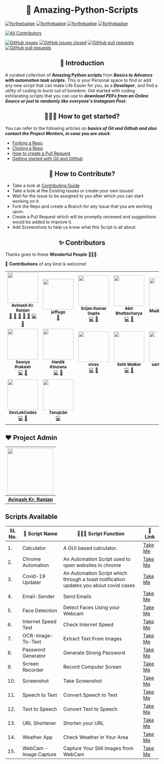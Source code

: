 <h1 align=center> 🚀 Amazing-Python-Scripts </h1>

[![forthebadge](https://forthebadge.com/images/badges/built-by-developers.svg)](https://forthebadge.com)
[![forthebadge](https://forthebadge.com/images/badges/built-with-love.svg)](https://forthebadge.com)
[![forthebadge](https://forthebadge.com/images/badges/built-with-swag.svg)](https://forthebadge.com)
[![forthebadge](https://forthebadge.com/images/badges/made-with-python.svg)](https://forthebadge.com)

<!-- ALL-CONTRIBUTORS-BADGE:START - Do not remove or modify this section -->
[![All Contributors](https://img.shields.io/badge/all_contributors-16-orange.svg?style=flat-square)](#contributors-)
<!-- ALL-CONTRIBUTORS-BADGE:END -->

[![GitHub issues](https://img.shields.io/github/issues/avinashkranjan/Amazing-Python-Scripts.svg)](https://github.com/avinashkranjan/Amazing-Python-Scripts/issues)
[![GitHub issues closed](https://img.shields.io/github/issues-closed/avinashkranjan/Amazing-Python-Scripts.svg)](https://github.com/avinashkranjan/Amazing-Python-Scripts/issues?q=is%3Aissue+is%3Aclosed)
[![GitHub pull requests](https://img.shields.io/github/issues-pr/avinashkranjan/Amazing-Python-Scripts.svg)](https://github.com/avinashkranjan/Amazing-Python-Scripts/pulls)
[![GitHub pull requests](https://img.shields.io/github/issues-pr-closed/avinashkranjan/Amazing-Python-Scripts.svg)](https://github.com/avinashkranjan/Amazing-Python-Scripts/pulls?q=is%3Apr+is%3Aclosed)

<h2 align=center> 📑 Introduction </h2>

A curated collection of **Amazing Python scripts** from **_Basics to Advance with automation task scripts_**. This is your Personal space to find or add any new script
that can make Life Easier for you, as a **_Developer_**, and find a utility of coding to burst out of boredom. Get started with coding exhilarating scripts that you can use to **_download PDFs from an Online Source or just to randomly like everyone's Instagram Post_**.

<h2 align=center> 👨🏻‍💻 How to get started? </h2> 

You can refer to the following articles on **_basics of Git and Github and also contact the Project Mentors, in case you are stuck_**:

- [Forking a Repo](https://help.github.com/en/github/getting-started-with-github/fork-a-repo)
- [Cloning a Repo](https://help.github.com/en/desktop/contributing-to-projects/creating-a-pull-request)
- [How to create a Pull Request](https://opensource.com/article/19/7/create-pull-request-github)
- [Getting started with Git and GitHub](https://towardsdatascience.com/getting-started-with-git-and-github-6fcd0f2d4ac6)


<h2 align=center> 📝 How to Contribute? </h2>  

- Take a look at [Contributing Guide](https://github.com/avinashkranjan/Amazing-Python-Scripts/blob/master/CONTRIBUTING.md)
- Take a look at the Existing Issues or create your own Issues!
- Wait for the Issue to be assigned to you after which you can start working on it.
- Fork the Repo and create a Branch for any Issue that you are working upon.
- Create a Pull Request which will be promptly reviewed and suggestions would be added to improve it.
- Add Screenshots to help us know what this Script is all about.

<h2 align=center> ✨ Contributors </h2>

Thanks goes to these **Wonderful People** 👨🏻‍💻:

🚀 **Contributions** of any kind is welcome! 

<!-- ALL-CONTRIBUTORS-LIST:START - Do not remove or modify this section -->
<!-- prettier-ignore-start -->
<!-- markdownlint-disable -->
<table>
  <tr>
    <td align="center"><a href="http://avinashranjan.tech"><img src="https://avatars2.githubusercontent.com/u/55796944?v=4" width="100px;" alt=""/><br /><sub><b>Avinash Kr. Ranjan</b></sub></a><br /><a href="#ideas-avinashkranjan" title="Ideas, Planning, & Feedback">🤔</a> <a href="#projectManagement-avinashkranjan" title="Project Management">📆</a> <a href="#question-avinashkranjan" title="Answering Questions">💬</a> <a href="https://github.com/avinashkranjan/Amazing-Python-Scripts/pulls?q=is%3Apr+reviewed-by%3Aavinashkranjan" title="Reviewed Pull Requests">👀</a> <a href="#talk-avinashkranjan" title="Talks">📢</a> <a href="https://github.com/avinashkranjan/Amazing-Python-Scripts/commits?author=avinashkranjan" title="Code">💻</a> <a href="https://github.com/avinashkranjan/Amazing-Python-Scripts/commits?author=avinashkranjan" title="Documentation">📖</a></td>
    <td align="center"><a href="https://github.com/jeffugo"><img src="https://avatars0.githubusercontent.com/u/70389806?v=4" width="100px;" alt=""/><br /><sub><b>jeffugo</b></sub></a><br /><a href="https://github.com/avinashkranjan/Amazing-Python-Scripts/commits?author=jeffugo" title="Documentation">📖</a></td>
    <td align="center"><a href="https://github.com/geekymeeky"><img src="https://avatars3.githubusercontent.com/u/66238394?v=4" width="100px;" alt=""/><br /><sub><b>Srijan Kumar Gupta</b></sub></a><br /><a href="https://github.com/avinashkranjan/Amazing-Python-Scripts/commits?author=geekymeeky" title="Code">💻</a> <a href="https://github.com/avinashkranjan/Amazing-Python-Scripts/commits?author=geekymeeky" title="Documentation">📖</a></td>
    <td align="center"><a href="https://abirbhattacharya.herokuapp.com/"><img src="https://avatars0.githubusercontent.com/u/70687014?v=4" width="100px;" alt=""/><br /><sub><b>Abir Bhattacharya</b></sub></a><br /><a href="https://github.com/avinashkranjan/Amazing-Python-Scripts/commits?author=abirbhattacharya82" title="Code">💻</a> <a href="#ideas-abirbhattacharya82" title="Ideas, Planning, & Feedback">🤔</a></td>
    <td align="center"><a href="https://github.com/madihamallick"><img src="https://avatars1.githubusercontent.com/u/70858557?v=4" width="100px;" alt=""/><br /><sub><b>Madiha Mallick</b></sub></a><br /><a href="https://github.com/avinashkranjan/Amazing-Python-Scripts/commits?author=madihamallick" title="Code">💻</a></td>
    <td align="center"><a href="http://mohammedbilal.me"><img src="https://avatars2.githubusercontent.com/u/55395092?v=4" width="100px;" alt=""/><br /><sub><b>Mohammed Bilal</b></sub></a><br /><a href="https://github.com/avinashkranjan/Amazing-Python-Scripts/commits?author=mdb571" title="Documentation">📖</a></td>
    <td align="center"><a href="https://github.com/shivamsh555"><img src="https://avatars0.githubusercontent.com/u/72130276?v=4" width="100px;" alt=""/><br /><sub><b>shivam sharma</b></sub></a><br /><a href="https://github.com/avinashkranjan/Amazing-Python-Scripts/commits?author=shivamsh555" title="Code">💻</a></td>
  </tr>
  <tr>
    <td align="center"><a href="https://www.linkedin.com/in/sooryaprakash31"><img src="https://avatars1.githubusercontent.com/u/41444412?v=4" width="100px;" alt=""/><br /><sub><b>Soorya Prakash</b></sub></a><br /><a href="https://github.com/avinashkranjan/Amazing-Python-Scripts/commits?author=sooryaprakash31" title="Code">💻</a> <a href="https://github.com/avinashkranjan/Amazing-Python-Scripts/commits?author=sooryaprakash31" title="Documentation">📖</a></td>
    <td align="center"><a href="http://github.com/hardikkhurana"><img src="https://avatars0.githubusercontent.com/u/43683221?v=4" width="100px;" alt=""/><br /><sub><b>Hardik Khurana</b></sub></a><br /><a href="https://github.com/avinashkranjan/Amazing-Python-Scripts/commits?author=hardikkhurana" title="Code">💻</a> <a href="https://github.com/avinashkranjan/Amazing-Python-Scripts/commits?author=hardikkhurana" title="Documentation">📖</a></td>
    <td align="center"><a href="https://github.com/vivax3794"><img src="https://avatars2.githubusercontent.com/u/51753506?v=4" width="100px;" alt=""/><br /><sub><b>vivax</b></sub></a><br /><a href="https://github.com/avinashkranjan/Amazing-Python-Scripts/commits?author=vivax3794" title="Code">💻</a> <a href="https://github.com/avinashkranjan/Amazing-Python-Scripts/commits?author=vivax3794" title="Documentation">📖</a></td>
    <td align="center"><a href="https://github.com/SethWalkeroo"><img src="https://avatars0.githubusercontent.com/u/16292617?v=4" width="100px;" alt=""/><br /><sub><b>Seth Walker</b></sub></a><br /><a href="https://github.com/avinashkranjan/Amazing-Python-Scripts/commits?author=SethWalkeroo" title="Code">💻</a> <a href="https://github.com/avinashkranjan/Amazing-Python-Scripts/commits?author=SethWalkeroo" title="Documentation">📖</a></td>
    <td align="center"><a href="https://www.linkedin.com/in/sarthak-saxena-b3a0001b8/"><img src="https://avatars3.githubusercontent.com/u/61883822?v=4" width="100px;" alt=""/><br /><sub><b>sarthak1905</b></sub></a><br /><a href="https://github.com/avinashkranjan/Amazing-Python-Scripts/commits?author=sarthak1905" title="Code">💻</a> <a href="https://github.com/avinashkranjan/Amazing-Python-Scripts/commits?author=sarthak1905" title="Documentation">📖</a></td>
    <td align="center"><a href="https://github.com/bislara"><img src="https://avatars1.githubusercontent.com/u/35392585?v=4" width="100px;" alt=""/><br /><sub><b>Biswajeet Sahoo</b></sub></a><br /><a href="https://github.com/avinashkranjan/Amazing-Python-Scripts/commits?author=bislara" title="Code">💻</a> <a href="https://github.com/avinashkranjan/Amazing-Python-Scripts/commits?author=bislara" title="Documentation">📖</a></td>
    <td align="center"><a href="https://github.com/Kreateer"><img src="https://avatars2.githubusercontent.com/u/19147258?v=4" width="100px;" alt=""/><br /><sub><b>Matija Milaković</b></sub></a><br /><a href="https://github.com/avinashkranjan/Amazing-Python-Scripts/commits?author=Kreateer" title="Code">💻</a> <a href="https://github.com/avinashkranjan/Amazing-Python-Scripts/commits?author=Kreateer" title="Documentation">📖</a></td>
  </tr>
  <tr>
    <td align="center"><a href="https://github.com/DevLokCodes"><img src="https://avatars2.githubusercontent.com/u/69622048?v=4" width="100px;" alt=""/><br /><sub><b>DevLokCodes</b></sub></a><br /><a href="https://github.com/avinashkranjan/Amazing-Python-Scripts/commits?author=DevLokCodes" title="Code">💻</a> <a href="https://github.com/avinashkranjan/Amazing-Python-Scripts/commits?author=DevLokCodes" title="Documentation">📖</a></td>
    <td align="center"><a href="https://github.com/Tanujcbe"><img src="https://avatars0.githubusercontent.com/u/25898488?v=4" width="100px;" alt=""/><br /><sub><b>Tanujcbe</b></sub></a><br /><a href="https://github.com/avinashkranjan/Amazing-Python-Scripts/commits?author=Tanujcbe" title="Code">💻</a></td>
  </tr>
</table>

<!-- markdownlint-enable -->
<!-- prettier-ignore-end -->
<!-- ALL-CONTRIBUTORS-LIST:END -->

## ❤️ Project Admin

|                                     <a href="https://github.com/avinashkranjan"><img src="https://avatars1.githubusercontent.com/u/55796944?s=460&u=e6985588320978737a51ac23c8a624005fce5e18&v=4" width=150px height=150px /></a>                                      |
| :-----------------------------------------------------------------------------------------------------------------------------------------------------------------------------------------------------------------------------------------------------------------: |
|                                                                                      **[Avinash Kr. Ranjan](https://www.linkedin.com/in/avinashkranjan//)**                                                                                       |


## Scripts Available 

| SL No\.  | 🚀 Script Name          | 👨🏻‍💻 Script Function                                                               | 🔗 Link    |
|----------|-------------------------|---------------------------------------------------------------------------------------|------------|
| 1\.      | Calculator              | A GUI based calculator\.                                                              | [Take Me](https://github.com/avinashkranjan/Amazing-Python-Scripts/blob/master/Calculator/Calcy.py) |
| 2\.      | Chrome Automation       | An Automation Script used to open websites in chrome                                  | [Take Me](https://github.com/avinashkranjan/Amazing-Python-Scripts/blob/master/ChromeAutomation/chrome-automation.py) |
| 3\.      | Covid\-19 Updater       | An Automation Script which through a toast notification updates you about covid cases | [Take Me](https://github.com/avinashkranjan/Amazing-Python-Scripts/blob/master/Covid-19-Updater/covid-19-updater_bot.py) |
| 4\.      | Email\-Sender           | Send Emails                                                                           | [Take Me](https://github.com/avinashkranjan/Amazing-Python-Scripts/blob/master/Email-Sender/email-sender.py) |
| 5\.      | Face Detection          | Detect Faces Using your Webcam                                                        | [Take Me](https://github.com/avinashkranjan/Amazing-Python-Scripts/blob/master/FaceDetection/face-detect.py) |
| 6\.      | Internet Speed Test     | Check Internet Speed                                                                  | [Take Me](https://github.com/avinashkranjan/Amazing-Python-Scripts/blob/master/Internet-Speed-Test/Internet-Speed-Test.md) |
| 7\.      | OCR\-Image\-To\-Text    | Extract Text From Images                                                              | [Take Me](https://github.com/avinashkranjan/Amazing-Python-Scripts/blob/master/OCR-Image-To-Text/ocr-img-to-txt.py) |
| 8\.      | Password Generator      | Generate Strong Password                                                              | [Take Me](https://github.com/avinashkranjan/Amazing-Python-Scripts/blob/master/Password_Generator/passowrd_gen.py) |
| 9\.      | Screen Recorder         | Record Computer Screen                                                                | [Take Me](https://github.com/avinashkranjan/Amazing-Python-Scripts/blob/master/Screen-Recorder/screen-recorder.py) |
| 10\.     | Screenshot              | Take Screenshot                                                                       | [Take Me](https://github.com/avinashkranjan/Amazing-Python-Scripts/tree/master/Screenshot) |
| 11\.     | Speech to Text          | Convert Speech to Text                                                                | [Take Me](https://github.com/avinashkranjan/Amazing-Python-Scripts/blob/master/Speech-To-Text/speech-to-text.py) |
| 12\.     | Text to Speech          | Convert Text to Speech                                                                | [Take Me](https://github.com/avinashkranjan/Amazing-Python-Scripts/blob/master/Text-To-Speech/text-to-speech.py) |
| 13\.     | URL Shortener           | Shorten your URL                                                                      | [Take Me](https://github.com/avinashkranjan/Amazing-Python-Scripts/blob/master/URLShortener/url-shortener.py) |
| 14\.     | Weather App             | Check Weather in Your Area                                                            | [Take Me](https://github.com/avinashkranjan/Amazing-Python-Scripts/blob/master/WeatherApp/weatherapp.py) |
| 15\.     | WebCam \- Image Capture | Capture Your Still Images from WebCam                                                 | [Take Me](https://github.com/avinashkranjan/Amazing-Python-Scripts/blob/master/WebCam%5BImgCap%5D/webcam-img-cap.py) |
